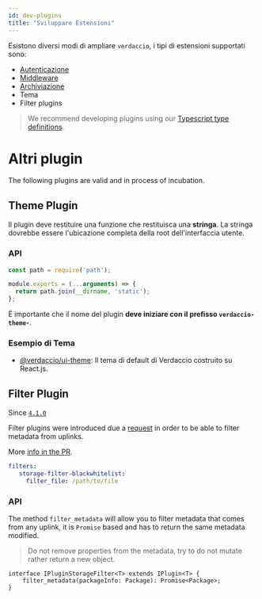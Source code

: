 ```yaml
---
id: dev-plugins
title: "Sviluppare Estensioni"
---
```


Esistono diversi modi di ampliare `verdaccio`, i tipi di estensioni supportati sono:

* [Autenticazione](plugin-auth.md)
* [Middleware](plugin-middleware.md)
* [Archiviazione](plugin-storage.md)
* Tema
* Filter plugins

> We recommend developing plugins using our [Typescript type definitions](https://github.com/verdaccio/monorepo/tree/master/core/types).

# Altri plugin

The following plugins are valid and in process of incubation.


## Theme Plugin

Il plugin deve restituire una funzione che restituisca una **stringa**. La stringa dovrebbe essere l'ubicazione completa della root dell'interfaccia utente.

### API

```javascript
const path = require('path');

module.exports = (...arguments) => {
  return path.join(__dirname, 'static');
};
```

È importante che il nome del plugin **deve iniziare con il prefisso `verdaccio-theme-`**.

### Esempio di Tema

* [@verdaccio/ui-theme](https://github.com/verdaccio/ui): Il tema di default di Verdaccio costruito su React.js.

## Filter Plugin

Since [`4.1.0`](https://github.com/verdaccio/verdaccio/pull/1313)


Filter plugins were introduced due a [request](https://github.com/verdaccio/verdaccio/issues/818) in order to be able to filter metadata from uplinks.

More [info in the PR](https://github.com/verdaccio/verdaccio/pull/1161).

```yaml
filters:
   storage-filter-blackwhitelist:
     filter_file: /path/to/file
```


### API

The method `filter_metadata` will allow you to filter metadata that comes from any uplink, it is `Promise` based and has to return the same metadata modified.

> Do not remove properties from the metadata, try to do not mutate rather return a new object.

```
interface IPluginStorageFilter<T> extends IPlugin<T> {
    filter_metadata(packageInfo: Package): Promise<Package>;
}
```

